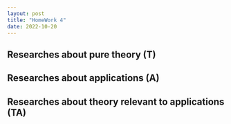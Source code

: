 ```yaml
---
layout: post
title: "HomeWork 4"
date: 2022-10-20
---
```


## Researches about pure theory (T)


## Researches about applications (A)


## Researches about theory relevant to applications (TA)